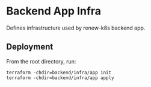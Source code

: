 # Backend App Infra
Defines infrastructure used by renew-k8s backend app.

## Deployment
From the root directory, run:
```
terraform -chdir=backend/infra/app init
terraform -chdir=backend/infra/app apply
```

